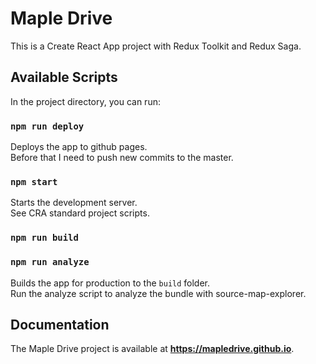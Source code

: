# Maple Drive

This is a Create React App project with Redux Toolkit and Redux Saga.

## Available Scripts

In the project directory, you can run:

### `npm run deploy`

Deploys the app to github pages.\
Before that I need to push new commits to the master.

### `npm start`

Starts the development server.\
See CRA standard project scripts.

### `npm run build`

### `npm run analyze`

Builds the app for production to the `build` folder.\
Run the analyze script to analyze the bundle with source-map-explorer.

## Documentation

The Maple Drive project is available at **https://mapledrive.github.io**.
